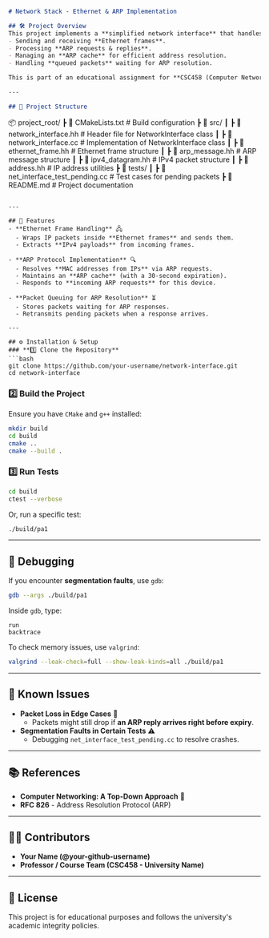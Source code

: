 
```md
# Network Stack - Ethernet & ARP Implementation

## 🛠️ Project Overview
This project implements a **simplified network interface** that handles:
- Sending and receiving **Ethernet frames**.
- Processing **ARP requests & replies**.
- Managing an **ARP cache** for efficient address resolution.
- Handling **queued packets** waiting for ARP resolution.

This is part of an educational assignment for **CSC458 (Computer Networking)**.

---

## 📂 Project Structure
```
📦 project_root/
 ┣ 📜 CMakeLists.txt  # Build configuration
 ┣ 📂 src/
 ┃ ┣ 📜 network_interface.hh  # Header file for NetworkInterface class
 ┃ ┣ 📜 network_interface.cc  # Implementation of NetworkInterface class
 ┃ ┣ 📜 ethernet_frame.hh  # Ethernet frame structure
 ┃ ┣ 📜 arp_message.hh  # ARP message structure
 ┃ ┣ 📜 ipv4_datagram.hh  # IPv4 packet structure
 ┃ ┣ 📜 address.hh  # IP address utilities
 ┣ 📂 tests/
 ┃ ┣ 📜 net_interface_test_pending.cc  # Test cases for pending packets
 ┣ 📜 README.md  # Project documentation
```

---

## 🚀 Features
- **Ethernet Frame Handling** 🖧  
  - Wraps IP packets inside **Ethernet frames** and sends them.
  - Extracts **IPv4 payloads** from incoming frames.

- **ARP Protocol Implementation** 🔍  
  - Resolves **MAC addresses from IPs** via ARP requests.
  - Maintains an **ARP cache** (with a 30-second expiration).
  - Responds to **incoming ARP requests** for this device.

- **Packet Queuing for ARP Resolution** ⏳  
  - Stores packets waiting for ARP responses.
  - Retransmits pending packets when a response arrives.

---

## ⚙️ Installation & Setup
### **1️⃣ Clone the Repository**
```bash
git clone https://github.com/your-username/network-interface.git
cd network-interface
```

### **2️⃣ Build the Project**
Ensure you have `CMake` and `g++` installed:
```bash
mkdir build
cd build
cmake ..
cmake --build .
```

### **3️⃣ Run Tests**
```bash
cd build
ctest --verbose
```
Or, run a specific test:
```bash
./build/pa1
```

---

## 🐞 Debugging
If you encounter **segmentation faults**, use `gdb`:
```bash
gdb --args ./build/pa1
```
Inside `gdb`, type:
```gdb
run
backtrace
```
To check memory issues, use `valgrind`:
```bash
valgrind --leak-check=full --show-leak-kinds=all ./build/pa1
```

---

## 📌 Known Issues
- **Packet Loss in Edge Cases** 🚨  
  - Packets might still drop if **an ARP reply arrives right before expiry**.
- **Segmentation Faults in Certain Tests** ⚠️  
  - Debugging `net_interface_test_pending.cc` to resolve crashes.

---

## 📚 References
- **Computer Networking: A Top-Down Approach** 📖
- **RFC 826** - Address Resolution Protocol (ARP)

---

## 👨‍💻 Contributors
- **Your Name (@your-github-username)**  
- **Professor / Course Team (CSC458 - University Name)**

---

## 📝 License
This project is for educational purposes and follows the university's academic integrity policies.
```
